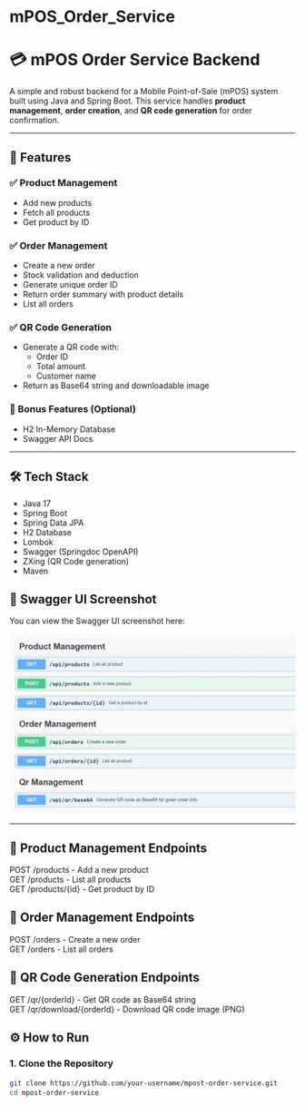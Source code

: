 # mPOS_Order_Service
# 💳 mPOS Order Service Backend

A simple and robust backend for a Mobile Point-of-Sale (mPOS) system built using Java and Spring Boot. This service handles **product management**, **order creation**, and **QR code generation** for order confirmation.

---

## 📌 Features

### ✅ Product Management
- Add new products
- Fetch all products
- Get product by ID

### ✅ Order Management
- Create a new order
- Stock validation and deduction
- Generate unique order ID
- Return order summary with product details
- List all orders

### ✅ QR Code Generation
- Generate a QR code with:
  - Order ID
  - Total amount
  - Customer name
- Return as Base64 string and downloadable image

### 🧪 Bonus Features (Optional)
- H2 In-Memory Database
- Swagger API Docs

---

## 🛠 Tech Stack

- Java 17
- Spring Boot
- Spring Data JPA
- H2 Database
- Lombok
- Swagger (Springdoc OpenAPI)
- ZXing (QR Code generation)
- Maven


## 📸 Swagger UI Screenshot

You can view the Swagger UI screenshot here:

![Swagger UI Screenshot](images/Screenshot.jpg)

---
🔹 Product Management Endpoints
-------------------------------------
POST   /products           - Add a new product  
GET    /products           - List all products  
GET    /products/{id}      - Get product by ID  

🔹 Order Management Endpoints
-------------------------------------
POST   /orders             - Create a new order  
GET    /orders             - List all orders  

🔹 QR Code Generation Endpoints
-------------------------------------
GET    /qr/{orderId}              - Get QR code as Base64 string  
GET    /qr/download/{orderId}     - Download QR code image (PNG)

## ⚙️ How to Run

### 1. Clone the Repository
```bash
git clone https://github.com/your-username/mpost-order-service.git
cd mpost-order-service
